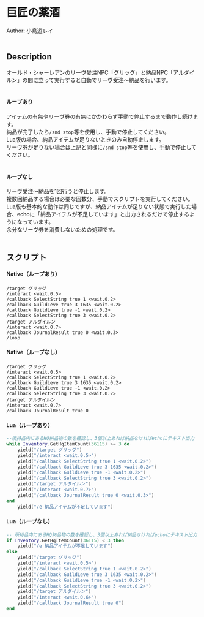 # 巨匠の薬酒<br/>
Author: 小鳥遊レイ
<br/>
<br/>

## Description<br/>
オールド・シャーレアンのリーヴ受注NPC「グリッグ」と納品NPC「アルダイルン」の間に立って実行すると自動でリーヴ受注～納品を行います。<br/>
<br/>
#### ループあり<br/>
アイテムの有無やリーヴ券の有無にかかわらず手動で停止するまで動作し続けます。<br/>
納品が完了したら`/snd stop`等を使用し、手動で停止してください。<br/>
Lua版の場合、納品アイテムが足りないときのみ自動停止します。<br/>
リーヴ券が足りない場合は上記と同様に`/snd stop`等を使用し、手動で停止してください。<br/>
<br/>

#### ループなし<br/>
リーヴ受注～納品を1回行うと停止します。<br/>
複数回納品する場合は必要な回数分、手動でスクリプトを実行してください。<br/>
Lua版も基本的な動作は同じですが、納品アイテムが足りない状態で実行した場合、echoに「納品アイテムが不足しています」と出力されるだけで停止するようになっています。<br/>
余分なリーヴ券を消費しないための処理です。<br/>
<br/>

## スクリプト<br/>
#### Native（ループあり）
```
/target グリッグ
/interact <wait.0.5>
/callback SelectString true 1 <wait.0.2>
/callback GuildLeve true 3 1635 <wait.0.2>
/callback GuildLeve true -1 <wait.0.2>
/callback SelectString true 3 <wait.0.2>
/target アルダイルン
/interact <wait.0.7>
/callback JournalResult true 0 <wait.0.3>
/loop
```
#### Native（ループなし）
```
/target グリッグ
/interact <wait.0.5>
/callback SelectString true 1 <wait.0.2>
/callback GuildLeve true 3 1635 <wait.0.2>
/callback GuildLeve true -1 <wait.0.2>
/callback SelectString true 3 <wait.0.2>
/target アルダイルン
/interact <wait.0.7>
/callback JournalResult true 0
```
#### Lua（ループあり）
```Lua
--所持品内にあるHQ納品物の数を確認し、3個以上あれば納品なければechoにテキスト出力
while Inventory.GetHqItemCount(36115) >= 3 do
    yield("/target グリッグ")
    yield("/interact <wait.0.5>")
    yield("/callback SelectString true 1 <wait.0.2>")
    yield("/callback GuildLeve true 3 1635 <wait.0.2>")
    yield("/callback GuildLeve true -1 <wait.0.2>")
    yield("/callback SelectString true 3 <wait.0.2>")
    yield("/target アルダイルン")
    yield("/interact <wait.0.7>")
    yield("/callback JournalResult true 0 <wait.0.3>")
end
    yield("/e 納品アイテムが不足しています")
```
#### Lua（ループなし）
```Lua
-- 所持品内にあるHQ納品物の数を確認し、3個以上あれば納品なければechoにテキスト出力
if Inventory.GetHqItemCount(36115) < 3 then
    yield("/e 納品アイテムが不足しています")
else
    yield("/target グリッグ")
    yield("/interact <wait.0.5>")
    yield("/callback SelectString true 1 <wait.0.2>")
    yield("/callback GuildLeve true 3 1635 <wait.0.2>")
    yield("/callback GuildLeve true -1 <wait.0.2>")
    yield("/callback SelectString true 3 <wait.0.2>")
    yield("/target アルダイルン")
    yield("/interact <wait.0.6>")
    yield("/callback JournalResult true 0")
end
```